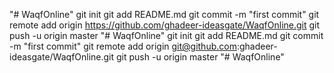 "# WaqfOnline"  git init git add README.md git commit -m "first commit" git remote add origin https://github.com/ghadeer-ideasgate/WaqfOnline.git git push -u origin master
"# WaqfOnline"  git init git add README.md git commit -m "first commit" git remote add origin git@github.com:ghadeer-ideasgate/WaqfOnline.git git push -u origin master
"# WaqfOnline" 
